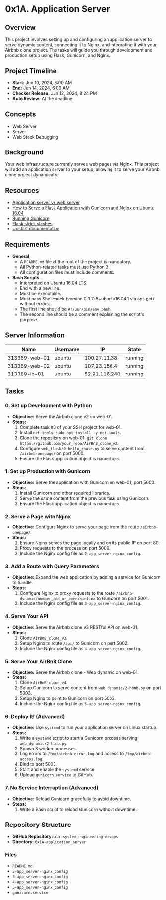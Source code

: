 # 0x1A. Application Server

## Overview
This project involves setting up and configuring an application server to serve dynamic content, connecting it to Nginx, and integrating it with your Airbnb clone project. The tasks will guide you through development and production setup using Flask, Gunicorn, and Nginx.

## Project Timeline
- **Start:** Jun 10, 2024, 6:00 AM
- **End:** Jun 14, 2024, 6:00 AM
- **Checker Release:** Jun 12, 2024, 8:24 PM
- **Auto Review:** At the deadline

## Concepts
- Web Server
- Server
- Web Stack Debugging

## Background
Your web infrastructure currently serves web pages via Nginx. This project will add an application server to your setup, allowing it to serve your Airbnb clone project dynamically.

## Resources
- [Application server vs web server](https://www.youtube.com/watch?v=5jfqYwdj8KQ)
- [How to Serve a Flask Application with Gunicorn and Nginx on Ubuntu 16.04](https://www.digitalocean.com/community/tutorials/how-to-serve-flask-applications-with-gunicorn-and-nginx-on-ubuntu-16-04)
- [Running Gunicorn](https://docs.gunicorn.org/en/stable/run.html)
- [Flask strict_slashes](https://flask.palletsprojects.com/en/2.0.x/quickstart/#variable-rules)
- [Upstart documentation](http://upstart.ubuntu.com/cookbook/)

## Requirements
- **General**
  - A `README.md` file at the root of the project is mandatory.
  - All Python-related tasks must use Python 3.
  - All configuration files must include comments.
- **Bash Scripts**
  - Interpreted on Ubuntu 16.04 LTS.
  - End with a new line.
  - Must be executable.
  - Must pass Shellcheck (version 0.3.7-5~ubuntu16.04.1 via apt-get) without errors.
  - The first line should be `#!/usr/bin/env bash`.
  - The second line should be a comment explaining the script's purpose.

## Server Information
| Name           | Username | IP             | State   |
|----------------|----------|----------------|---------|
| 313389-web-01  | ubuntu   | 100.27.11.38   | running |
| 313389-web-02  | ubuntu   | 107.23.156.4   | running |
| 313389-lb-01   | ubuntu   | 52.91.116.240  | running |

## Tasks

### 0. Set up Development with Python
- **Objective:** Serve the Airbnb clone v2 on web-01.
- **Steps:**
  1. Complete task #3 of your SSH project for web-01.
  2. Install `net-tools`: `sudo apt install -y net-tools`.
  3. Clone the repository on web-01: `git clone https://github.com/your_repo/AirBnB_clone_v2`.
  4. Configure `web_flask/0-hello_route.py` to serve content from `/airbnb-onepage/` on port 5000.
  5. Ensure the Flask application object is named `app`.

### 1. Set up Production with Gunicorn
- **Objective:** Serve the application with Gunicorn on web-01, port 5000.
- **Steps:**
  1. Install Gunicorn and other required libraries.
  2. Serve the same content from the previous task using Gunicorn.
  3. Ensure the Flask application object is named `app`.

### 2. Serve a Page with Nginx
- **Objective:** Configure Nginx to serve your page from the route `/airbnb-onepage/`.
- **Steps:**
  1. Ensure Nginx serves the page locally and on its public IP on port 80.
  2. Proxy requests to the process on port 5000.
  3. Include the Nginx config file as `2-app_server-nginx_config`.

### 3. Add a Route with Query Parameters
- **Objective:** Expand the web application by adding a service for Gunicorn to handle.
- **Steps:**
  1. Configure Nginx to proxy requests to the route `/airbnb-dynamic/number_odd_or_even/<int:n>` to Gunicorn on port 5001.
  2. Include the Nginx config file as `3-app_server-nginx_config`.

### 4. Serve Your API
- **Objective:** Serve the Airbnb clone v3 RESTful API on web-01.
- **Steps:**
  1. Clone `AirBnB_clone_v3`.
  2. Setup Nginx to route `/api/` to Gunicorn on port 5002.
  3. Include the Nginx config file as `4-app_server-nginx_config`.

### 5. Serve Your AirBnB Clone
- **Objective:** Serve the Airbnb clone - Web dynamic on web-01.
- **Steps:**
  1. Clone `AirBnB_clone_v4`.
  2. Setup Gunicorn to serve content from `web_dynamic/2-hbnb.py` on port 5003.
  3. Setup Nginx to point to Gunicorn on port 5003.
  4. Include the Nginx config file as `5-app_server-nginx_config`.

### 6. Deploy It! (Advanced)
- **Objective:** Use `systemd` to run your application server on Linux startup.
- **Steps:**
  1. Write a `systemd` script to start a Gunicorn process serving `web_dynamic/2-hbnb.py`.
  2. Spawn 3 worker processes.
  3. Log errors to `/tmp/airbnb-error.log` and access to `/tmp/airbnb-access.log`.
  4. Bind to port 5003.
  5. Start and enable the `systemd` service.
  6. Upload `gunicorn.service` to GitHub.

### 7. No Service Interruption (Advanced)
- **Objective:** Reload Gunicorn gracefully to avoid downtime.
- **Steps:**
  1. Write a Bash script to reload Gunicorn without downtime.

## Repository Structure
- **GitHub Repository:** `alx-system_engineering-devops`
- **Directory:** `0x1A-application_server`

### Files
- `README.md`
- `2-app_server-nginx_config`
- `3-app_server-nginx_config`
- `4-app_server-nginx_config`
- `5-app_server-nginx_config`
- `gunicorn.service`
